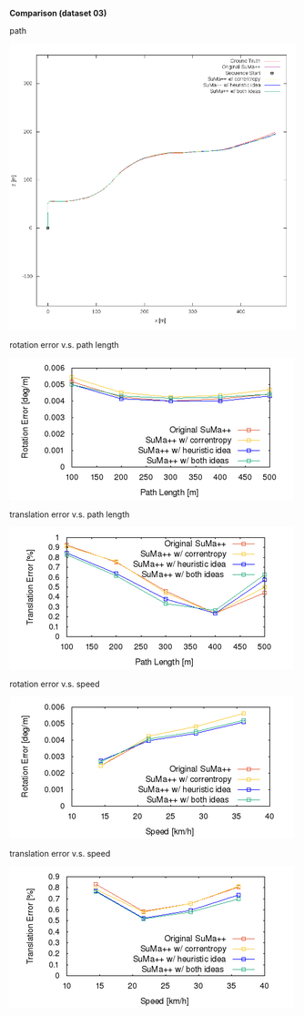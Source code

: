 **Comparison (dataset 03)**

path 

![path](https://github.com/anthonypan08/568_final_project/blob/jeremy/compare/03/03.png)


rotation error v.s. path length 

![rotation  error](https://github.com/anthonypan08/568_final_project/blob/jeremy/compare/03/avg_rl.png)


translation error v.s. path length 

![translation error](https://github.com/anthonypan08/568_final_project/blob/jeremy/compare/03/avg_tl.png)

rotation error v.s. speed 

![rotation  error](https://github.com/anthonypan08/568_final_project/blob/jeremy/compare/03/avg_rs.png)


translation error v.s. speed

![translation error](https://github.com/anthonypan08/568_final_project/blob/jeremy/compare/03/avg_ts.png)